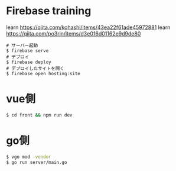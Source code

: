 # Firebase training

learn https://qiita.com/kohashi/items/43ea22f61ade45972881
learn https://qiita.com/po3rin/items/d3e016d01162e9d9de80

```
# サーバー起動
$ firebase serve
# デプロイ
$ firebase deploy
# デプロイしたサイトを開く
$ firebase open hosting:site
```

# vue側
```bash
$ cd front && npm run dev
```

# go側

```bash
$ vgo mod -vendor
$ go run server/main.go

```
